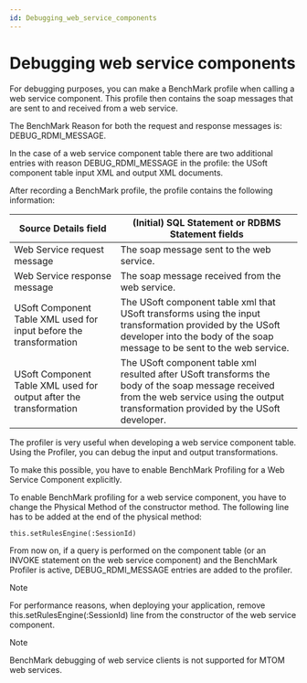 ```yaml
---
id: Debugging_web_service_components
---
```


# Debugging web service components

For debugging purposes, you can make a BenchMark profile when calling a web service component. This profile then contains the soap messages that are sent to and received from a web service.

The BenchMark Reason for both the request and response messages is: DEBUG_RDMI_MESSAGE.

In the case of a web service component table there are two additional entries with reason DEBUG_RDMI_MESSAGE in the profile: the USoft component table input XML and output XML documents.

After recording a BenchMark profile, the profile contains the following information:

|**Source Details field**|**(Initial) SQL Statement or RDBMS Statement fields**|
|--------|--------|
|Web Service request message|The soap message sent to the web service.|
|Web Service response message|The soap message received from the web service.|
|USoft Component Table XML used for input before the transformation|The USoft component table xml that USoft transforms using the input transformation provided by the USoft developer into the body of the soap message to be sent to the web service.|
|USoft Component Table XML used for output after the transformation|The USoft component table xml resulted after USoft transforms the body of the soap message received from the web service using the output transformation provided by the USoft developer.|



The profiler is very useful when developing a web service component table. Using the Profiler, you can debug the input and output transformations.

To make this possible, you have to enable BenchMark Profiling for a Web Service Component explicitly.

To enable BenchMark profiling for a web service component, you have to change the Physical Method of the constructor method. The following line has to be added at the end of the physical method:

```
this.setRulesEngine(:SessionId)
```

From now on, if a query is performed on the component table (or an INVOKE statement on the web service component) and the BenchMark Profiler is active, DEBUG_RDMI_MESSAGE entries are added to the profiler.

> [!NOTE]
> For performance reasons, when deploying your application, remove this.setRulesEngine(:SessionId) line from the constructor of the web service component.

> [!NOTE]
> BenchMark debugging of web service clients is not supported for MTOM web services.

 